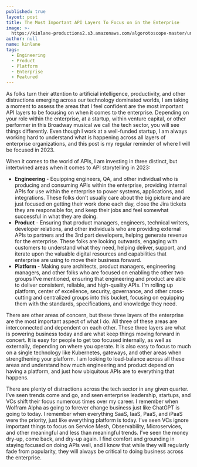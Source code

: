 ```yaml
---
published: true
layout: post
title: The Most Important API Layers To Focus on in the Enterprise
image: >-
  https://kinlane-productions2.s3.amazonaws.com/algorotoscope-master/uncle-sam-seattle-looking-north.jpg
author: null
name: kinlane
tags:
  - Engineering
  - Product
  - Platform
  - Enterprise
  - Featured
---
```

As folks turn their attention to artificial intelligence, productivity, and other distractions emerging across our technology dominated worlds, I am taking a moment to assess the areas that I feel confident are the most important API layers to be focusing on when it comes to the enterprise. Depending on your role within the enterprise, at a startup, within venture capital, or other performer in this Broadway musical we call the tech sector, you will see things differently. Even though I work at a well-funded startup, I am always working hard to understand what is happening across all layers of enterprise organizations, and this post is my regular reminder of where I will be focused in 2023. 

 When it comes to the world of APIs, I am investing in three distinct, but intertwined areas when it comes to API storytelling in 2023:

- **Engineering** - Equipping engineers, QA, and other individual who is producing and consuming APIs within the enterprise, providing internal APIs for use within the enterprise to power systems, applications, and integrations. These folks don’t usually care about the big picture and are just focused on getting their work done each day, close the Jira tickets they are responsible for, and keep their jobs and feel somewhat successful in what they are doing.
- **Product** - Ensuring that product managers, engineers, technical writers, developer relations, and other individuals who are providing external APIs to partners and the 3rd part developers, helping generate revenue for the enterprise. These folks are looking outwards, engaging with customers to understand what they need, helping deliver, support, and iterate upon the valuable digital resources and capabilities that enterprise are using to move their business forward.
- **Platform** - Making sure architects, product managers, engineering managers, and other folks who are focused on enabling the other two groups I’ve mentioned, ensuring that engineering and product are able to deliver consistent, reliable, and high-quality APIs. I’m rolling up platform, center of excellence, security, governance, and other cross-cutting and centralized groups into this bucket, focusing on equipping them with the standards, specifications, and knowledge they need.

There are other areas of concern, but these three layers of the enterprise are the most important aspect of what I do. All three of these areas are interconnected and dependent on each other. These three layers are what is powering business today and are what keep things moving forward in concert. It is easy for people to get too focused internally, as well as externally, depending on where you operate. It is also easy to focus to much on a single technology like Kubernetes, gateways, and other areas when strengthening your platform. I am looking to load-balance across all these areas and understand how much engineering and product depend on having a platform, and just how ubiquitous APIs are to everything that happens.

There are plenty of distractions across the tech sector in any given quarter. I’ve seen trends come and go, and seen enterprise leadership, startups, and VCs shift their focus numerous times over my career. I remember when Wolfram Alpha as going to forever change business just like ChatGPT is going to today. I remember when everything SaaS, IaaS, PaaS, and iPaaS were the priority, just like everything platform is today. I’ve seen VCs ignore important things to focus on Service Mesh, Observability, Microservices, and other meaningful and less than meaningful trends. I’ve seen the money dry-up, come back, and dry-up again. I find comfort and grounding in staying focused on doing APIs well, and I know that while they will regularly fade from popularity, they will always be critical to doing business across the enterprise.
